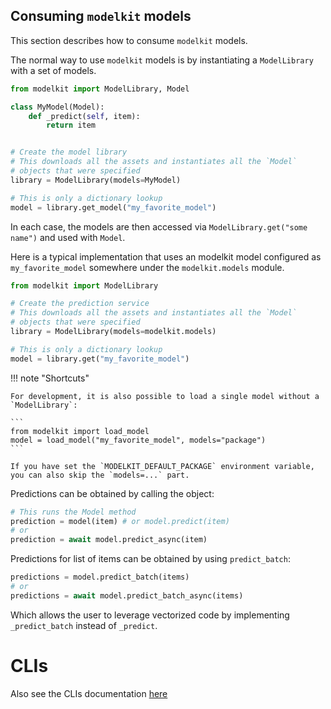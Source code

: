 
## Consuming `modelkit` models

This section describes how to consume `modelkit` models.

The normal way to use `modelkit` models is by instantiating a `ModelLibrary` with a set of models.

```python
from modelkit import ModelLibrary, Model

class MyModel(Model):
    def _predict(self, item):
        return item


# Create the model library
# This downloads all the assets and instantiates all the `Model`
# objects that were specified
library = ModelLibrary(models=MyModel)

# This is only a dictionary lookup
model = library.get_model("my_favorite_model")
```

In each case, the models are then accessed via `ModelLibrary.get("some name")`
 and used with `Model`.

Here is a typical implementation that uses an modelkit model configured as `my_favorite_model` somewhere under the `modelkit.models` module.

```python
from modelkit import ModelLibrary

# Create the prediction service
# This downloads all the assets and instantiates all the `Model`
# objects that were specified
library = ModelLibrary(models=modelkit.models)

# This is only a dictionary lookup
model = library.get("my_favorite_model")
```

!!! note "Shortcuts"

    For development, it is also possible to load a single model without a `ModelLibrary`:

    ```
    from modelkit import load_model
    model = load_model("my_favorite_model", models="package")
    ```

    If you have set the `MODELKIT_DEFAULT_PACKAGE` environment variable, you can also skip the `models=...` part.

Predictions can be obtained by calling the object:

```python
# This runs the Model method
prediction = model(item) # or model.predict(item)
# or
prediction = await model.predict_async(item)
```

Predictions for list of items can be obtained by using `predict_batch`:

```python
predictions = model.predict_batch(items)
# or
predictions = await model.predict_batch_async(items)
```

Which allows the user to leverage vectorized code by implementing `_predict_batch` instead of `_predict`.

# CLIs

Also see the CLIs documentation [here](../cli.md)
